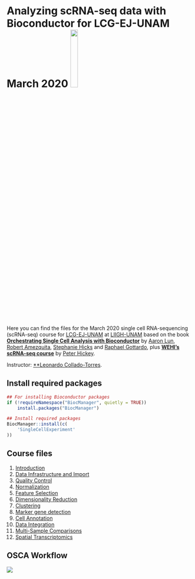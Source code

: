 
<!-- README.md is generated from README.Rmd. Please edit that file -->

# Analyzing **scRNA-seq** data with **Bioconductor** for **LCG-EJ-UNAM** March 2020 <a href="https://bioconductor.org/"><img src="https://osca.bioconductor.org/cover.png" style="width: 20%"/></a>

<!-- badges: start -->

<!-- badges: end -->

Here you can find the files for the March 2020 single cell
RNA-sequencing (scRNA-seq) course for
[LCG-EJ-UNAM](https://lcgej.unam.mx/) at
[LIIGH-UNAM](https://liigh.unam.mx/) based on the book [**Orchestrating
Single Cell Analysis with
Bioconductor**](https://osca.bioconductor.org/) by [Aaron
Lun](https://www.linkedin.com/in/aaron-lun-869b5894/), [Robert
Amezquita](https://robertamezquita.github.io/), [Stephanie
Hicks](https://www.stephaniehicks.com/) and [Raphael
Gottardo](http://rglab.org), plus [**WEHI’s scRNA-seq
course**](https://drive.google.com/drive/folders/1cn5d-Ey7-kkMiex8-74qxvxtCQT6o72h)
by [Peter Hickey](https://www.peterhickey.org/).

Instructor: [\*\*Leonardo
Collado-Torres](http://lcolladotor.github.io/).

## Install required packages

``` r
## For installing Bioconductor packages
if (!requireNamespace("BiocManager", quietly = TRUE))
    install.packages("BiocManager")

## Install required packages
BiocManager::install(c(
    'SingleCellExperiment'
))
```

## Course files

1.  [Introduction](01-introduction.html)
2.  [Data Infrastructure and
    Import](02-data-infrastructure-and-import.html)
3.  [Quality Control](03-quality-control.html)
4.  [Normalization](04-normalization.html)
5.  [Feature Selection](05-feature-selection.html)
6.  [Dimensionality Reduction](06-dimensionality-reduction.html)
7.  [Clustering](07-clustering.html)
8.  [Marker gene detection](08-marker-gene-detection.html)
9.  [Cell Annotation](09-cell-annotation.html)
10. [Data Integration](10-data-integration.html)
11. [Multi-Sample Comparisons](11-multi-sample-comparisons.html)
12. [Spatial Transcriptomics](12-spatial-transcriptomics.html)

## OSCA Workflow

<a href="https://osca.bioconductor.org/"><img src="https://raw.githubusercontent.com/Bioconductor/OrchestratingSingleCellAnalysis/master/images/Workflow.png" /></a>
